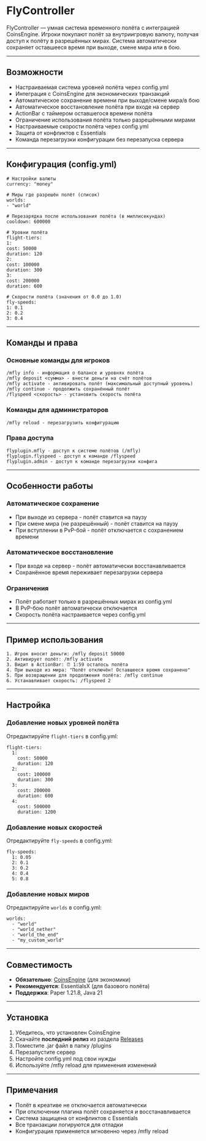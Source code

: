 # FlyController

FlyController — умная система временного полёта с интеграцией CoinsEngine. Игроки покупают полёт за внутриигровую валюту, получая доступ к полёту в разрешённых мирах. Система автоматически сохраняет оставшееся время при выходе, смене мира или в бою.

---

## Возможности

- Настраиваемая система уровней полёта через config.yml
- Интеграция с CoinsEngine для экономических транзакций
- Автоматическое сохранение времени при выходе/смене мира/в бою
- Автоматическое восстановление полёта при входе на сервер
- ActionBar с таймером оставшегося времени полёта
- Ограничение использования полёта только разрешёнными мирами
- Настраиваемые скорости полёта через config.yml
- Защита от конфликтов с Essentials
- Команда перезагрузки конфигурации без перезапуска сервера

---

## Конфигурация (config.yml)

```
# Настройки валюты
currency: "money"

# Миры где разрешён полёт (список)
worlds:
- "world"

# Перезарядка после использования полёта (в миллисекундах)
cooldown: 600000

# Уровни полёта
flight-tiers:
1:
cost: 50000
duration: 120
2:
cost: 100000  
duration: 300
3:
cost: 200000
duration: 600

# Скорости полёта (значения от 0.0 до 1.0)
fly-speeds:
1: 0.1
2: 0.2
3: 0.4
```

---

## Команды и права

### Основные команды для игроков

```
/mfly info - информация о балансе и уровнях полёта
/mfly deposit <сумма> - внести деньги на счёт полётов
/mfly activate - активировать полёт (максимальный доступный уровень)
/mfly continue - продолжить сохранённый полёт
/flyspeed <скорость> - установить скорость полёта
```

### Команды для администраторов

```
/mfly reload - перезагрузить конфигурацию
```

### Права доступа

```
flyplugin.mfly - доступ к системе полётов (/mfly)
flyplugin.flyspeed - доступ к команде /flyspeed  
flyplugin.admin - доступ к команде перезагрузки конфига
```

---

## Особенности работы

### Автоматическое сохранение
- При выходе из сервера - полёт ставится на паузу
- При смене мира (не разрешённый) - полёт ставится на паузу
- При вступлении в PvP-бой - полёт отключается с сохранением времени

### Автоматическое восстановление
- При входе на сервер - полёт автоматически восстанавливается
- Сохранённое время переживает перезагрузки сервера

### Ограничения
- Полёт работает только в разрешённых мирах из config.yml
- В PvP-бою полёт автоматически отключается
- Скорость полёта настраивается через config.yml

---

## Пример использования

```
1. Игрок вносит деньги: /mfly deposit 50000
2. Активирует полёт: /mfly activate
3. Видит в ActionBar: ⏰ 1:59 осталось полёта
4. При выходе из мира: "Полёт отключён! Оставшееся время сохранено"
5. При возвращении для продолжения полёта: /mfly continue
6. Устанавливает скорость: /flyspeed 2
```

---

## Настройка

### Добавление новых уровней полёта
Отредактируйте `flight-tiers` в config.yml:
```
flight-tiers:
  1:
    cost: 50000
    duration: 120
  2:
    cost: 100000
    duration: 300
  3:
    cost: 200000
    duration: 600
  4:
    cost: 500000
    duration: 1200
```

### Добавление новых скоростей
Отредактируйте `fly-speeds` в config.yml:
```
fly-speeds:
  1: 0.05
  2: 0.1
  3: 0.2
  4: 0.4
  5: 0.8
```

### Добавление новых миров
Отредактируйте `worlds` в config.yml:
```
worlds:
  - "world"
  - "world_nether"
  - "world_the_end"
  - "my_custom_world"
```

---

## Совместимость

- **Обязательно**: [CoinsEngine](https://github.com/nulli0n/CoinsEngine-spigot) (для экономики)
- **Рекомендуется**: EssentialsX (для базового полёта)
- **Поддержка**: Paper 1.21.8, Java 21

---

## Установка

1. Убедитесь, что установлен CoinsEngine
2. Скачайте **последний релиз** из раздела [Releases](../../releases)
3. Поместите .jar файл в папку /plugins
4. Перезапустите сервер
5. Настройте config.yml под свои нужды
6. Используйте /mfly reload для применения изменений

---

## Примечания

- Полёт в креативе не отключается автоматически
- При отключении плагина полёт сохраняется и восстанавливается
- Система защищена от конфликтов с Essentials
- Все транзакции логируются для отладки
- Конфигурация применяется мгновенно через /mfly reload
